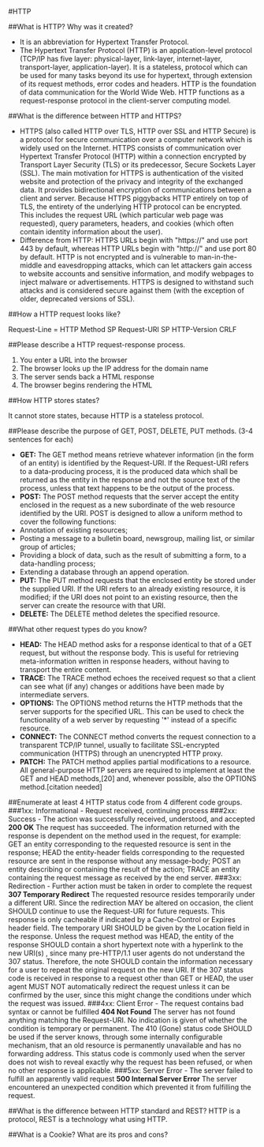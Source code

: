 #HTTP

##What is HTTP? Why was it created?

 - It is an abbreviation for Hypertext Transfer Protocol.
 - The Hypertext Transfer Protocol (HTTP) is an application-level protocol (TCP/IP has five layer: physical-layer, link-layer, internet-layer, transport-layer, application-layer). It is a stateless, protocol which can be used for many tasks beyond its use for hypertext, through extension of its request methods, error codes and headers. HTTP is the foundation of data communication for the World Wide Web. HTTP functions as a request-response protocol in the client-server computing model.

##What is the difference between HTTP and HTTPS?

 - HTTPS (also called HTTP over TLS, HTTP over SSL and HTTP Secure) is a protocol for secure communication over a computer network which is widely used on the Internet. HTTPS consists of communication over Hypertext Transfer Protocol (HTTP) within a connection encrypted by Transport Layer Security (TLS) or its predecessor, Secure Sockets Layer (SSL). The main motivation for HTTPS is authentication of the visited website and protection of the privacy and integrity of the exchanged data. It provides bidirectional encryption of communications between a client and server. Because HTTPS piggybacks HTTP entirely on top of TLS, the entirety of the underlying HTTP protocol can be encrypted. This includes the request URL (which particular web page was requested), query parameters, headers, and cookies (which often contain identity information about the user).
 - Difference from HTTP: HTTPS URLs begin with "https://" and use port 443 by default, whereas HTTP URLs begin with "http://" and use port 80 by default.
HTTP is not encrypted and is vulnerable to man-in-the-middle and eavesdropping attacks, which can let attackers gain access to website accounts and sensitive information, and modify webpages to inject malware or advertisements. HTTPS is designed to withstand such attacks and is considered secure against them (with the exception of older, deprecated versions of SSL).

##How a HTTP request looks like?

Request-Line = HTTP Method SP Request-URI SP HTTP-Version CRLF

##Please describe a HTTP request-response process.

1. You enter a URL into the browser
2. The browser looks up the IP address for the domain name
3. The server sends back a HTML response
4. The browser begins rendering the HTML

##How HTTP stores states?

It cannot store states, because HTTP is a stateless protocol.

##Please describe the purpose of GET, POST, DELETE, PUT methods. (3-4 sentences for each)
 - **GET:** The GET method means retrieve whatever information (in the form of an entity) is identified by the Request-URI. If the Request-URI refers to a data-producing process, it is the produced data which shall be returned as the entity in the response and not the source text of the process, unless that text happens to be the output of the process.
 - **POST:** The POST method requests that the server accept the entity enclosed in the request as a new subordinate of the web resource identified by the URI. POST is designed to allow a uniform method to cover the following functions:
  - Annotation of existing resources;
  - Posting a message to a bulletin board, newsgroup, mailing list, or similar group of articles;
  - Providing a block of data, such as the result of submitting a form, to a data-handling process;
  - Extending a database through an append operation.
 - **PUT:** The PUT method requests that the enclosed entity be stored under the supplied URI. If the URI refers to an already existing resource, it is modified; if the URI does not point to an existing resource, then the server can create the resource with that URI.
 - **DELETE:** The DELETE method deletes the specified resource.

##What other request types do you know?
 - **HEAD:** The HEAD method asks for a response identical to that of a GET request, but without the response body. This is useful for retrieving meta-information written in response headers, without having to transport the entire content.
 - **TRACE:** The TRACE method echoes the received request so that a client can see what (if any) changes or additions have been made by intermediate servers.
 - **OPTIONS:** The OPTIONS method returns the HTTP methods that the server supports for the specified URL. This can be used to check the functionality of a web server by requesting '*' instead of a specific resource.
 - **CONNECT:** The CONNECT method converts the request connection to a transparent TCP/IP tunnel, usually to facilitate SSL-encrypted communication (HTTPS) through an unencrypted HTTP proxy.
 - **PATCH:** The PATCH method applies partial modifications to a resource. All general-purpose HTTP servers are required to implement at least the GET and HEAD methods,[20] and, whenever possible, also the OPTIONS method.[citation needed]

##Enumerate at least 4 HTTP status code from 4 different code groups.
###1xx: Informational - Request received, continuing process
###2xx: Success - The action was successfully received, understood, and accepted
**200 OK**
The request has succeeded. The information returned with the response is dependent on the method used in the request, for example:
GET an entity corresponding to the requested resource is sent in the response;
HEAD the entity-header fields corresponding to the requested resource are sent in the response without any message-body;
POST an entity describing or containing the result of the action;
TRACE an entity containing the request message as received by the end server.
###3xx: Redirection - Further action must be taken in order to complete the request
**307 Temporary Redirect**
The requested resource resides temporarily under a different URI. Since the redirection MAY be altered on occasion, the client SHOULD continue to use the Request-URI for future requests. This response is only cacheable if indicated by a Cache-Control or Expires header field.
The temporary URI SHOULD be given by the Location field in the response. Unless the request method was HEAD, the entity of the response SHOULD contain a short hypertext note with a hyperlink to the new URI(s) , since many pre-HTTP/1.1 user agents do not understand the 307 status. Therefore, the note SHOULD contain the information necessary for a user to repeat the original request on the new URI.
If the 307 status code is received in response to a request other than GET or HEAD, the user agent MUST NOT automatically redirect the request unless it can be confirmed by the user, since this might change the conditions under which the request was issued.
###4xx: Client Error - The request contains bad syntax or cannot be fulfilled
**404 Not Found**
The server has not found anything matching the Request-URI. No indication is given of whether the condition is temporary or permanent. The 410 (Gone) status code SHOULD be used if the server knows, through some internally configurable mechanism, that an old resource is permanently unavailable and has no forwarding address. This status code is commonly used when the server does not wish to reveal exactly why the request has been refused, or when no other response is applicable.
###5xx: Server Error - The server failed to fulfill an apparently valid request
**500 Internal Server Error**
The server encountered an unexpected condition which prevented it from fulfilling the request.


##What is the difference between HTTP standard and REST?
HTTP is a protocol, REST is a technology what using HTTP.

##What is a Cookie? What are its pros and cons?
